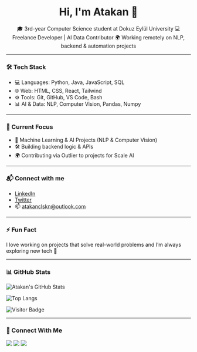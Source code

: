 <h1 align="center">Hi, I'm Atakan 👋</h1>

<p align="center">
  🎓 3rd-year Computer Science student at Dokuz Eylül University  
  💻 Freelance Developer | AI Data Contributor  
  🌍 Working remotely on NLP, backend & automation projects  
</p>

---

### 🛠️ Tech Stack

- 💻 Languages: Python, Java, JavaScript, SQL  
- 🌐 Web: HTML, CSS, React, Tailwind  
- ⚙️ Tools: Git, GitHub, VS Code, Bash  
- 📊 AI & Data: NLP, Computer Vision, Pandas, Numpy  

---

### 🚀 Current Focus
- 🧠 Machine Learning & AI Projects (NLP & Computer Vision)  
- 🛠️ Building backend logic & APIs  
- 🌍 Contributing via Outlier to projects for Scale AI  

---

### 📬 Connect with me

- [LinkedIn](https://www.linkedin.com/in/atakanclskn/)  
- [Twitter](https://twitter.com/atakanchalaskan)  
- 📫 atakanclskn@outlook.com  

---

### ⚡ Fun Fact

I love working on projects that solve real-world problems and I’m always exploring new tech 🚀

---

### 📊 GitHub Stats

![Atakan's GitHub Stats](https://github-readme-stats.vercel.app/api?username=atakanclskn&show_icons=true&theme=radical)

![Top Langs](https://github-readme-stats.vercel.app/api/top-langs/?username=atakanclskn&layout=compact&theme=radical)

![Visitor Badge](https://komarev.com/ghpvc/?username=atakanclskn&color=blue)

---

### 🔗 Connect With Me

<p align="left">
  <a href="https://www.linkedin.com/in/atakanclskn/" target="_blank"><img src="https://img.shields.io/badge/LinkedIn-0077B5?style=flat&logo=linkedin&logoColor=white"/></a>
  <a href="mailto:atakanclskn@outlook.com"><img src="https://img.shields.io/badge/Email-D14836?style=flat&logo=gmail&logoColor=white"/></a>
  <a href="https://twitter.com/atakanchalaskan" target="_blank"><img src="https://img.shields.io/badge/Twitter-1DA1F2?style=flat&logo=twitter&logoColor=white"/></a>
</p>
